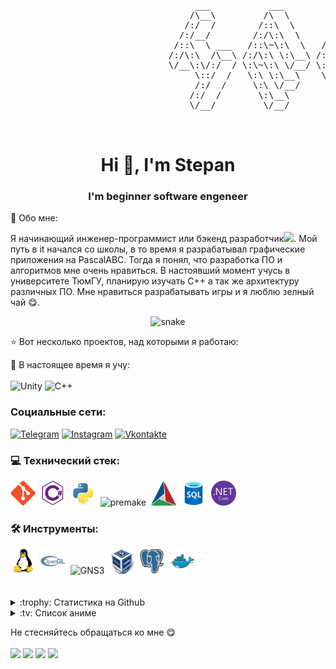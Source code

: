 ﻿<pre>
                                   ___           ___           ___       ___       ___     
                                  /\__\         /\  \         /\__\     /\__\     /\  \    
                                 /:/  /        /::\  \       /:/  /    /:/  /    /::\  \   
                                /:/__/        /:/\:\  \     /:/  /    /:/  /    /:/\:\  \  
                               /::\  \ ___   /::\~\:\  \   /:/  /    /:/  /    /:/  \:\  \ 
                              /:/\:\  /\__\ /:/\:\ \:\__\ /:/__/    /:/__/    /:/__/ \:\__\
                              \/__\:\/:/  / \:\~\:\ \/__/ \:\  \    \:\  \    \:\  \ /:/  /
                                   \::/  /   \:\ \:\__\    \:\  \    \:\  \    \:\  /:/  / 
                                   /:/  /     \:\ \/__/     \:\  \    \:\  \    \:\/:/  /  
                                  /:/  /       \:\__\        \:\__\    \:\__\    \::/  /   
                                  \/__/         \/__/         \/__/     \/__/     \/__/    


</pre>

<h1 align="center">Hi 👋, I'm Stepan</h1>
<h3 align="center">I'm beginner software engeneer</h3>

💫 Обо мне:

Я начинающий инженер-программист или бэкенд разработчик<img src="https://media.giphy.com/media/WUlplcMpOCEmTGBtBW/giphy.gif" width="30px">. Мой путь в it начался со школы, в то время я разрабатывал графические приложения на PascalABC. Тогда я понял, что разработка ПО и алгоритмов мне очень нравиться. В настоявший момент учусь в университете ТюмГУ, планирую изучать C++ а так же архитектуру различных ПО. Мне нравиться разрабатывать игры и я люблю зелный чай :yum:.

<p align="center">
 <img width="600" src="Assets/Snake.svg" alt="snake"/>
</p>

:star: Вот несколько проектов, над которыми я работаю:


:page_with_curl: В настоящее время я учу:
<br><br>
![Unity](https://img.shields.io/badge/unity-%23000000.svg?style=for-the-badge&logo=unity&logoColor=white) ![C++](https://img.shields.io/badge/c++-%2300599C.svg?style=for-the-badge&logo=c%2B%2B&logoColor=white)


### Социальные сети:
[![Telegram](https://img.shields.io/badge/-Telegram-090909?style=for-the-badge&logo=telegram&logoColor=27A0D9)](https://t.me/tenxdevelop)
[![Instagram](https://img.shields.io/badge/-Instagram-090909?style=for-the-badge&logo=instagram&logoColor=B4068E)](https://www.instagram.com/invites/contact/?i=1n03x1i82x8ht&utm_content=n4bragc)
[![Vkontakte](https://img.shields.io/badge/-Vkontakte-090909?style=for-the-badge&logo=Vk&logoColor=4F7DB3)](https://vk.com/tenxdeveloper)


### 💻 Технический стек:
<div>
    <img src="https://github.com/devicons/devicon/blob/master/icons/git/git-original.svg" title="git" alt="git" width="40" height="40"/>&nbsp;
    <img src="https://github.com/devicons/devicon/blob/master/icons/csharp/csharp-line.svg" title="csharp" alt="csharp" width="40" height="40"/>&nbsp;
    <img src="https://github.com/devicons/devicon/blob/master/icons/python/python-original.svg" title="python" alt="python" width="40" height="40"/>&nbsp;
    <img src="https://premake.github.io/img/premake-logo.png" title="premake" alt="premake" width="40" height="40"/>&nbsp;
	<img src="https://github.com/devicons/devicon/blob/master/icons/cmake/cmake-original.svg" title="cmake" alt="cmake" width="40" height="40"/>&nbsp;
	<img src="https://github.com/devicons/devicon/blob/master/icons/azuresqldatabase/azuresqldatabase-original.svg" title="SQL" width="40" height="40" />&nbsp;
	<img src="https://github.com/devicons/devicon/blob/master/icons/dotnetcore/dotnetcore-original.svg" title="AspNetMVC" width="40" height="40"/>&nbsp;
</div>

### 🛠 Инструменты:
<div>
    <img src="https://github.com/devicons/devicon/blob/master/icons/linux/linux-original.svg" title="linux" alt="linux" width="40" height="40"/>&nbsp; 
    <img src="https://github.com/devicons/devicon/blob/master/icons/opengl/opengl-original.svg" title="opengl" alt="opengl" width="40" height="40"/>&nbsp;
    <img src="https://avatars.githubusercontent.com/u/2739187?s=280&v=4" title="GNS3" alt="GNS3" width="40" height="40"/>&nbsp;
    <img src="https://raw.githubusercontent.com/github/explore/c3d26100a68707ea04c5acc8d743777ba34ce34f/topics/vm-box/vm-box.png" title="VirtualBox" alt="VirtualBox" width="40" height="40"/>&nbsp;
	<img src="https://github.com/devicons/devicon/blob/master/icons/postgresql/postgresql-original.svg" title="PostgreSQL" width="40" height="40"/>&nbsp;
	<img src="https://github.com/devicons/devicon/blob/master/icons/docker/docker-original.svg" title="Docker" width="40" height="40"/>&nbsp;	
</div>
<br><br>


<details>
    <summary>:trophy: Статистика на Github</summary>
    <img src="https://github-readme-stats.vercel.app/api?username=tenxdevelop&show_icons=true&theme=synthwave">
    <img src="https://github-readme-streak-stats.herokuapp.com?user=tenxdevelop&theme=synthwave&border_radius=4.6"><br>
    <img src="https://github-readme-stats.vercel.app/api/top-langs/?username=tenxdevelop&theme=synthwave&hide_border=false&include_all_commits=true&count_private=false&layout=compact"><br>
    
</details>


<details>
    <summary>:tv: Список аниме</summary>
  
<!-- favorites_anime starts -->
* [One Piece](https://anilist.co/anime/21)
* [Kimetsu no Yaiba](https://anilist.co/anime/101922)
* [Shingeki no Kyojin 3 Part 2](https://anilist.co/anime/104578)
* [Naruto](https://anilist.co/anime/20)
* [DEATH NOTE](https://anilist.co/anime/1535)
* [BLEACH: Sennen Kessen-hen](https://anilist.co/anime/116674)
* [Cyberpunk-Edgerunners](https://anilist.co/anime/120377)
<!-- favorites_anime ends -->

</details>



Не стесняйтесь обращаться ко мне :yum:
<br><br>
<a href="https://t.me/tenxdevelop" target="_blank"><img src="https://img.shields.io/badge/Telegram-%40tenxdeveloper-28a8ea"></a>
<a href="https://www.instagram.com/invites/contact/?i=1n03x1i82x8ht&utm_content=n4bragc" target="_blank"><img src="https://img.shields.io/badge/Instagram-tenxdeveloper-informational"></a>
<a href="mailto:tenxdeveloper@bk.ru"><img src="https://img.shields.io/badge/Email-tenxdeveloper@bk.ru-orange"></a>
<a href="https://vk.com/tenxdeveloper" target="_blank"><img src="https://img.shields.io/badge/Vkontakte-tenxdeveloper-red"></a>